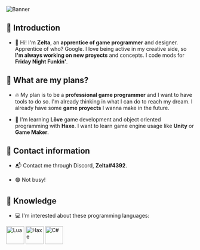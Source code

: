 ![Banner](https://i.imgur.com/9DoMUOS.png)

## 🌺 Introduction

- 👋 Hi! I'm **Zelta**, an **apprentice of game programmer** and designer. Apprentice of who? Google.
I love being active in my creative side, so **I'm always working on new proyects** and concepts. I code mods for **Friday Night Funkin'**.

## 🔮 What are my plans?

- 🔥 My plan is to be a **professional game programmer** and I want to have tools to do so. I'm already thinking in what I can do to reach my dream. I already have some **game proyects** I wanna make in the future.

- 📗 I'm learning **Löve** game development and object oriented programming with **Haxe**. I want to learn game engine usage like **Unity** or **Game Maker**.
  
## 🧾 Contact information

-  📬 Contact me through Discord, **Zelta#4392**.

-  🟢 Not busy!

## 🧠 Knowledge

-  💻 I'm interested about these programming languages:

<img title="Lua" src="https://upload.wikimedia.org/wikipedia/commons/thumb/c/cf/Lua-Logo.svg/1200px-Lua-Logo.svg.png" width="48"/> <img title="Haxe" src="https://cdn.jsdelivr.net/gh/devicons/devicon/icons/haxe/haxe-original.svg" width="48"/> <img title="C#" src="https://upload.wikimedia.org/wikipedia/commons/thumb/0/0d/C_Sharp_wordmark.svg/640px-C_Sharp_wordmark.svg.png" width="48"/>